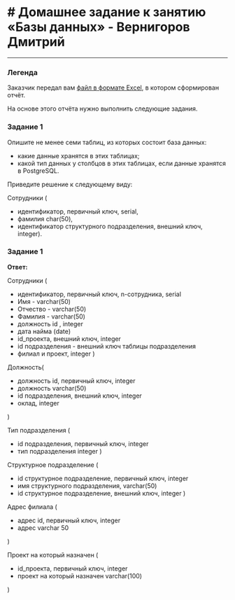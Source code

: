 # # Домашнее задание к занятию «Базы данных» - Вернигоров Дмитрий


---
### Легенда

Заказчик передал вам [файл в формате Excel](https://github.com/netology-code/sdb-homeworks/blob/main/resources/hw-12-1.xlsx), в котором сформирован отчёт. 

На основе этого отчёта нужно выполнить следующие задания.

### Задание 1

Опишите не менее семи таблиц, из которых состоит база данных:

- какие данные хранятся в этих таблицах;
- какой тип данных у столбцов в этих таблицах, если данные хранятся в PostgreSQL.

Приведите решение к следующему виду:

Сотрудники (

- идентификатор, первичный ключ, serial,
- фамилия char(50),
- идентификатор структурного подразделения, внешний ключ, integer).

### Задание 1
**Ответ:**

Сотрудники ( 

- идентификатор, первичный ключ, n-сотрудника, serial
- Имя - varchar(50)
- Отчество - varchar(50)
- Фамилия - varchar(50)
- должность id , integer
- дата найма (date)
- id_проекта, внешний ключ, integer
- id подразделения - внешний ключ таблицы подразделения 
- филиал и проект, integer
) 

Должность(

- должность id, первичный ключ, integer
- должность varchar(50)
- id подразделения, внешний ключ, integer
- оклад, integer

)


Тип подразделения (

- id подразделения, первичный ключ, integer
- тип подразделения integer
)

Структурное подразделение (
- id структурное подразделение, первичный ключ, integer
- имя структурного подразделения, varchar(50)
- id структурное подразделение, внешний ключ, integer 
)

Адрес филиала (

- адрес id, первичный ключ, integer
- адрес varchar 50

)

Проект на который назначен (

- id_проекта, первичный ключ, integer
- проект на который назначен varchar(100)

)


